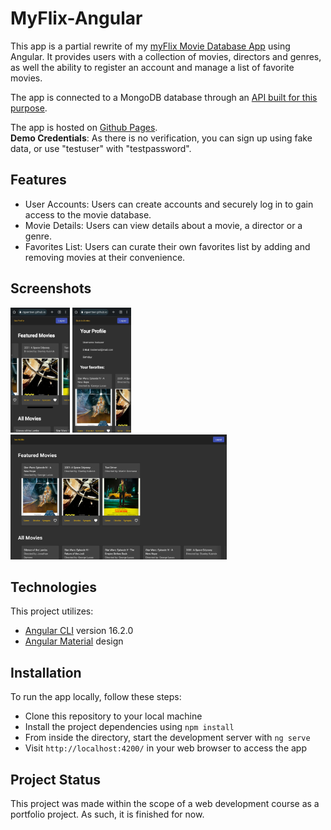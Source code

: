 # MyFlix-Angular
This app is a partial rewrite of my [myFlix Movie Database App](https://github.com/KatGaertner/myFlix) using Angular. It provides users with a collection of movies, directors and genres, as well the ability to register an account and manage a list of favorite movies.

The app is connected to a MongoDB database through an [API built for this purpose](https://github.com/KatGaertner/movie_api).

The app is hosted on [Github Pages](https://katgaertner.github.io/myFlix-Angular/).  
**Demo Credentials**: As there is no verification, you can sign up using fake data, or use "testuser" with "testpassword".

## Features

- User Accounts: Users can create accounts and securely log in to gain access to the movie database.
- Movie Details: Users can view details about a movie, a director or a genre.
- Favorites List: Users can curate their own favorites list by adding and removing movies at their convenience.

## Screenshots

<a href="https://github.com/KatGaertner/myFlix-Angular/blob/main/screenshots/mobile1.jpeg">
<img src="https://github.com/KatGaertner/myFlix-Angular/blob/main/screenshots/mobile1.jpeg?raw=true" alt="Mobile screenshot" height="200px"/></a>
<a href="https://github.com/KatGaertner/myFlix-Angular/blob/main/screenshots/mobile2.jpeg">
<img src="https://github.com/KatGaertner/myFlix-Angular/blob/main/screenshots/mobile2.jpeg?raw=true" alt="Mobile screenshot" height="200px"/></a>
<a href="https://github.com/KatGaertner/myFlix-Angular/blob/main/screenshots/desktop1.png">
<img src="https://github.com/KatGaertner/myFlix-Angular/blob/main/screenshots/desktop1.png?raw=true" alt="Desktop screenshot" height="200px"/></a>

## Technologies
This project utilizes:

- [Angular CLI](https://github.com/angular/angular-cli) version 16.2.0
- [Angular Material](https://material.angular.io/) design

## Installation

To run the app locally, follow these steps:

- Clone this repository to your local machine
- Install the project dependencies using `npm install`
- From inside the directory, start the development server with `ng serve`
- Visit `http://localhost:4200/` in your web browser to access the app

## Project Status

This project was made within the scope of a web development course as a portfolio project. As such, it is finished for now.
